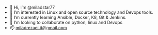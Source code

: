 - 👋 Hi, I’m @miladstar77
- 👀 I’m interested in Linux and open source technology and  Devops tools.
- 🌱 I’m currently learning Ansible, Docker, K8, Git & Jenkins.
- 💞️ I’m looking to collaborate on python, linux and Devops.
- 📫 miladrezaei.it@gmail.com

<!---
miladstar77/miladstar77 is a ✨ special ✨ repository because its `README.md` (this file) appears on your GitHub profile.
You can click the Preview link to take a look at your changes.
--->
